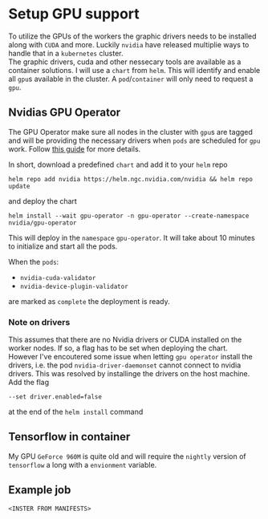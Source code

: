 # Setup GPU support 
To utilize the GPUs of the workers the graphic drivers needs to be installed along with `CUDA` and more. Luckily `nvidia` have released multiplie ways to handle that in a `kubernetes` cluster.\
The graphic drivers, cuda and other nessecary tools are available as a container solutions. I will use a `chart` from `helm`. This will identify and enable all `gpu`s available in the cluster. A `pod`/`container` will only need to request a `gpu`.

## Nvidias GPU Operator
The GPU Operator make sure all nodes in the cluster with `gpu`s are tagged and will be providing the necessary drivers when `pods` are scheduled for `gpu` work.
Follow [this guide](https://docs.nvidia.com/datacenter/cloud-native/gpu-operator/getting-started.html) for more details.

In short, download a predefined `chart` and add it to your `helm` repo

```
helm repo add nvidia https://helm.ngc.nvidia.com/nvidia && helm repo update
```

and deploy the chart

```
helm install --wait gpu-operator -n gpu-operator --create-namespace nvidia/gpu-operator
```
This will deploy in the `namespace` `gpu-operator`. It will take about 10 minutes to initialize and start all the pods.

When the `pods`:
- `nvidia-cuda-validator`
- `nvidia-device-plugin-validator`

are marked as `complete` the deployment is ready.

### Note on drivers
This assumes that there are no Nvidia drivers or CUDA installed on the worker nodes. If so, a flag has to be set when deploying the chart.\
However I've encoutered some issue when letting `gpu operator` install the drivers, i.e. the pod `nvidia-driver-daemonset` cannot connect to nvidia drivers. This was resolved by installinge the drivers on the host machine. Add the flag
```
--set driver.enabled=false
```
at the end of the `helm install` command

## Tensorflow in container
My GPU `GeForce 960M` is quite old and will require the `nightly` version of `tensorflow` a long with a `envionment` variable.



## Example job

```
<INSTER FROM MANIFESTS>
```
